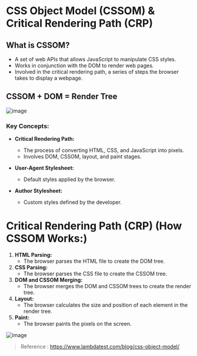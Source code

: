 # CSS Object Model (CSSOM) & Critical Rendering Path (CRP)

## What is CSSOM?

- A set of web APIs that allows JavaScript to manipulate CSS styles.
- Works in conjunction with the DOM to render web pages.
- Involved in the critical rendering path, a series of steps the browser takes to display a webpage.

## CSSOM + DOM = Render Tree

![image](https://github.com/user-attachments/assets/5f68e300-e340-4050-b37c-fe6d57bddf73)

### Key Concepts:

- **Critical Rendering Path:**

  - The process of converting HTML, CSS, and JavaScript into pixels.
  - Involves DOM, CSSOM, layout, and paint stages.

- **User-Agent Stylesheet:**

  - Default styles applied by the browser.

- **Author Stylesheet:**

  - Custom styles defined by the developer.

# Critical Rendering Path (CRP) (**How CSSOM Works:**)

1. **HTML Parsing:**
   - The browser parses the HTML file to create the DOM tree.
2. **CSS Parsing:**
   - The browser parses the CSS file to create the CSSOM tree.
3. **DOM and CSSOM Merging:**
   - The browser merges the DOM and CSSOM trees to create the render tree.
4. **Layout:**
   - The browser calculates the size and position of each element in the render tree.
5. **Paint:**
   - The browser paints the pixels on the screen.

![image](https://github.com/user-attachments/assets/ed0c0e09-291a-4c31-989a-03bcfab0d023)

> Reference : https://www.lambdatest.com/blog/css-object-model/
